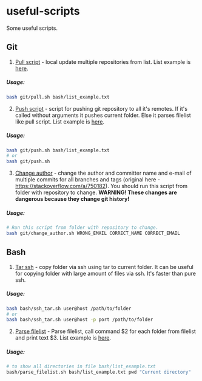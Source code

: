 # useful-scripts

Some useful scripts.

## Git

1. [Pull script](git/pull.sh) - local update multiple repositories from list. List example is [here](bash/list_example.txt).

##### Usage:

``` bash
bash git/pull.sh bash/list_example.txt

```

2. [Push script](git/push.sh) - script for pushing git repository to all it's remotes. If it's called without arguments it pushes current folder. Else it parses filelist like pull script. List example is [here](bash/list_example.txt).

##### Usage:

``` bash
bash git/push.sh bash/list_example.txt
# or
bash git/push.sh

```

3. [Change author](git/change_author.sh) - change the author and committer name and e-mail of multiple commits for all branches and tags (original here - https://stackoverflow.com/a/750182). You should run this script from folder with repository to change. **WARNING! These changes are dangerous because they change git history!**

##### Usage:

``` bash
# Run this script from folder with repository to change.
bash git/change_author.sh WRONG_EMAIL CORRECT_NAME CORRECT_EMAIL
```

## Bash

1. [Tar ssh](bash/ssh_tar.sh) - copy folder via ssh using tar to current folder. It can be useful for copying folder with large amount of files via ssh. It's faster than pure ssh.

##### Usage:

``` bash
bash bash/ssh_tar.sh user@host /path/to/folder
# or 
bash bash/ssh_tar.sh user@host -p port /path/to/folder
```

2. [Parse filelist](bash/parse_filelist.sh) -  Parse filelist, call command \$2 for each folder from filelist and print text \$3. List example is [here](bash/list_example.txt).

##### Usage:

``` bash
# to show all directories in file bash/list_example.txt
bash/parse_filelist.sh bash/list_example.txt pwd "Current directory"
```

<!-- 3. TODO: add wc.sh script -->